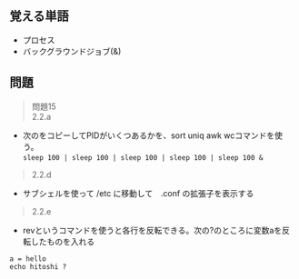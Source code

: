 ## 覚える単語
- プロセス
- バックグラウンドジョブ(&)
## 問題
> 問題15  
> 2.2.a  
 - 次のをコピーしてPIDがいくつあるかを、sort uniq awk wcコマンドを使う。  
 `sleep 100 | sleep 100 | sleep 100 | sleep 100 | sleep 100 &`
> 2.2.d  
 - サブシェルを使って /etc に移動して　.conf の拡張子を表示する
> 2.2.e
 - revというコマンドを使うと各行を反転できる。次の?のところに変数aを反転したものを入れる
 ```
 a = hello
 echo hitoshi ?
 ```
